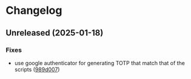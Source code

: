 # Changelog

## Unreleased (2025-01-18)

### Fixes

* use google authenticator for generating TOTP that match that of the scripts
([989d007](https://github.com/jcesar-betrnk/pastilan/commit/989d00782fca417af18e384e5f6938585cff0f40))
